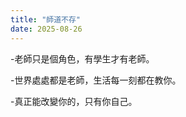 ```yaml
---
title: "師道不存"
date: 2025-08-26 
---
```


-老師只是個角色，有學生才有老師。

-世界處處都是老師，生活每一刻都在教你。

-真正能改變你的，只有你自己。
 


